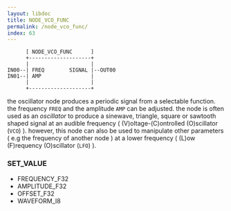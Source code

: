 ```yaml
---
layout: libdoc
title: NODE_VCO_FUNC
permalink: /node_vco_func/
index: 63
---
```


          [ NODE_VCO_FUNC      ]       
          +--------------------+       
          |                    |       
    IN00--| FREQ        SIGNAL |--OUT00
    IN01--| AMP                |       
          |                    |       
          +--------------------+       

the oscillator node produces a periodic signal from a selectable function. the frequency `FREQ` and the amplitude `AMP` can be adjusted. the node is often used as an *oscillator* to produce a sinewave, triangle, square or sawtooth shaped signal at an audible frequency ( (V)oltage-(C)ontrolled (O)scillator (`VCO`) ). however, this node can also be used to manipulate other parameters ( e.g the frequency of another node ) at a lower frequency ( (L)ow (F)requency (O)scillator (`LFO`) ).

### SET_VALUE

- FREQUENCY_F32
- AMPLITUDE_F32
- OFFSET_F32
- WAVEFORM_I8


